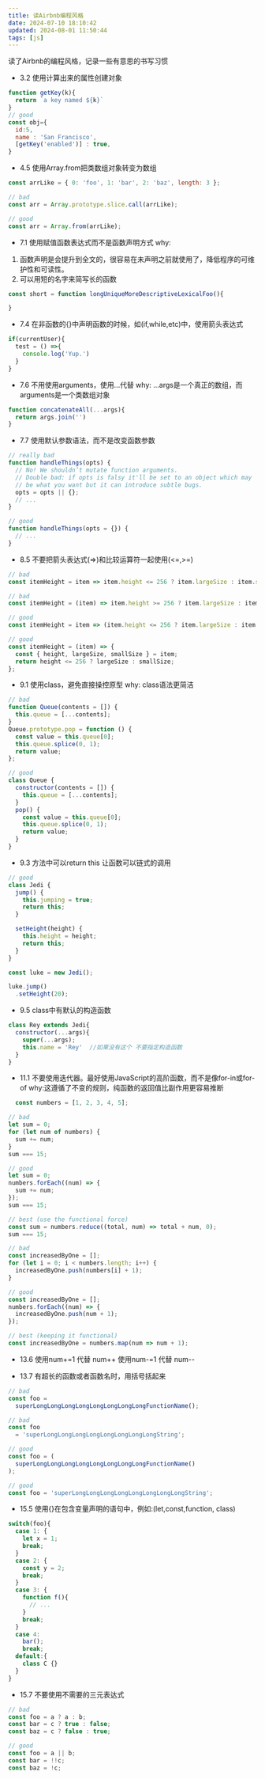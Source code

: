 ```yaml
---
title: 读Airbnb编程风格
date: 2024-07-10 18:10:42
updated: 2024-08-01 11:50:44
tags: [js]
---
```

读了Airbnb的编程风格，记录一些有意思的书写习惯

- 3.2 使用计算出来的属性创建对象
```js
function getKey(k){
  return `a key named ${k}`
}
// good 
const obj={
  id:5,
  name : 'San Francisco',
  [getKey('enabled')] : true,
}
```

- 4.5 使用Array.from把类数组对象转变为数组
```js
const arrLike = { 0: 'foo', 1: 'bar', 2: 'baz', length: 3 };

// bad
const arr = Array.prototype.slice.call(arrLike);

// good
const arr = Array.from(arrLike);
```

- 7.1 使用赋值函数表达式而不是函数声明方式
why: 
1. 函数声明是会提升到全文的，很容易在未声明之前就使用了，降低程序的可维护性和可读性。
2. 可以用短的名字来简写长的函数 

```js
const short = function longUniqueMoreDescriptiveLexicalFoo(){

}
```

- 7.4 在非函数的{}中声明函数的时候，如(if,while,etc)中，使用箭头表达式
```js
if(currentUser){
  test = () =>{
    console.log('Yup.')
  }
}
```

- 7.6 不用使用arguments，使用...代替
why: ...args是一个真正的数组，而arguments是一个类数组对象
```js
function concatenateAll(...args){
  return args.join('')
}
```

- 7.7 使用默认参数语法，而不是改变函数参数
```js
// really bad
function handleThings(opts) {
  // No! We shouldn’t mutate function arguments.
  // Double bad: if opts is falsy it'll be set to an object which may
  // be what you want but it can introduce subtle bugs.
  opts = opts || {};
  // ...
}

// good
function handleThings(opts = {}) {
  // ...
}
```

- 8.5 不要把箭头表达式(=>)和比较运算符一起使用(<=,>=)
```js
// bad
const itemHeight = item => item.height <= 256 ? item.largeSize : item.smallSize;

// bad
const itemHeight = (item) => item.height >= 256 ? item.largeSize : item.smallSize;

// good
const itemHeight = item => (item.height <= 256 ? item.largeSize : item.smallSize);

// good
const itemHeight = (item) => {
  const { height, largeSize, smallSize } = item;
  return height <= 256 ? largeSize : smallSize;
};
```

- 9.1 使用class，避免直接操控原型
why: class语法更简洁
```js
// bad
function Queue(contents = []) {
  this.queue = [...contents];
}
Queue.prototype.pop = function () {
  const value = this.queue[0];
  this.queue.splice(0, 1);
  return value;
};

// good
class Queue {
  constructor(contents = []) {
    this.queue = [...contents];
  }
  pop() {
    const value = this.queue[0];
    this.queue.splice(0, 1);
    return value;
  }
}
```

- 9.3 方法中可以return this 让函数可以链式的调用
```js
// good
class Jedi {
  jump() {
    this.jumping = true;
    return this;
  }

  setHeight(height) {
    this.height = height;
    return this;
  }
}

const luke = new Jedi();

luke.jump()
  .setHeight(20);
```

- 9.5 class中有默认的构造函数
```js
class Rey extends Jedi{
  constructor(...args){
    super(...args);
    this.name = 'Rey'  //如果没有这个 不要指定构造函数
  }
}
```

- 11.1 不要使用迭代器。最好使用JavaScript的高阶函数，而不是像for-in或for-of
why:这遵循了不变的规则，纯函数的返回值比副作用更容易推断
```js
  const numbers = [1, 2, 3, 4, 5];

// bad
let sum = 0;
for (let num of numbers) {
  sum += num;
}
sum === 15;

// good
let sum = 0;
numbers.forEach((num) => {
  sum += num;
});
sum === 15;

// best (use the functional force)
const sum = numbers.reduce((total, num) => total + num, 0);
sum === 15;

// bad
const increasedByOne = [];
for (let i = 0; i < numbers.length; i++) {
  increasedByOne.push(numbers[i] + 1);
}

// good
const increasedByOne = [];
numbers.forEach((num) => {
  increasedByOne.push(num + 1);
});

// best (keeping it functional)
const increasedByOne = numbers.map(num => num + 1);
```

- 13.6 使用num+=1 代替 num++
  使用num-=1 代替 num--

- 13.7 有超长的函数或者函数名时，用括号括起来
```js
// bad
const foo =
  superLongLongLongLongLongLongLongLongFunctionName();

// bad
const foo
  = 'superLongLongLongLongLongLongLongLongString';

// good
const foo = (
  superLongLongLongLongLongLongLongLongFunctionName()
);

// good
const foo = 'superLongLongLongLongLongLongLongLongString';
```

- 15.5 使用{}在包含变量声明的语句中，例如:(let,const,function, class)
```js
switch(foo){
  case 1: {
    let x = 1;
    break;
  }
  case 2: {
    const y = 2;
    break;
  }
  case 3: {
    function f(){
      // ...
    }
    break;
  }
  case 4: 
    bar();
    break;
  default:{
    class C {}
  }
}
```

- 15.7 不要使用不需要的三元表达式
```js
// bad
const foo = a ? a : b;
const bar = c ? true : false;
const baz = c ? false : true;

// good
const foo = a || b;
const bar = !!c;
const baz = !c;
```
